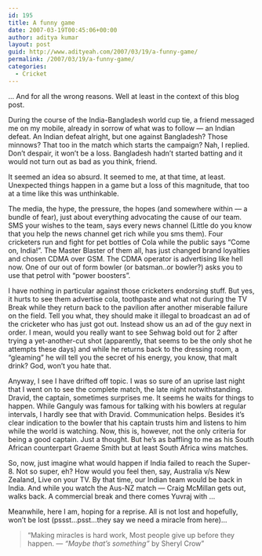 ```yaml
---
id: 195
title: A funny game
date: 2007-03-19T00:45:06+00:00
author: aditya kumar
layout: post
guid: http://www.adityeah.com/2007/03/19/a-funny-game/
permalink: /2007/03/19/a-funny-game/
categories:
  - Cricket
---
```

&#8230; And for all the wrong reasons. Well at least in the context of this blog post.  
  
During the course of the India-Bangladesh world cup tie, a friend messaged me on my mobile, already in sorrow of what was to follow &#8212; an Indian defeat. An Indian defeat alright, but one against Bangladesh? Those minnows? That too in the match which starts the campaign? Nah, I replied. Don&#8217;t despair, it won&#8217;t be a loss. Bangladesh hadn&#8217;t started batting and it would not turn out as bad as you think, friend.  
  
It seemed an idea so absurd. It seemed to me, at that time, at least. Unexpected things happen in a game but a loss of this magnitude, that too at a time like this was unthinkable.  
  
The media, the hype, the pressure, the hopes (and somewhere within &#8212; a bundle of fear), just about everything advocating the cause of our team. SMS your wishes to the team, says every news channel (Little do you know that you help the news channel get rich while you sms them). Four cricketers run and fight for pet bottles of Cola while the public says &#8220;Come on, India!&#8221;. The Master Blaster of them all, has just changed brand loyalties and chosen CDMA over GSM. The CDMA operator is advertising like hell now. One of our out of form bowler (or batsman..or bowler?) asks you to use that petrol with &#8220;power boosters&#8221;.  
  
I have nothing in particular against those cricketers endorsing stuff. But yes, it hurts to see them advertise cola, toothpaste and what not during the TV Break while they return back to the pavilion after another miserable failure on the field. Tell you what, they should make it illegal to broadcast an ad of the cricketer who has just got out. Instead show us an ad of the guy next in order. I mean, would you really want to see Sehwag bold out for 2 after trying a yet-another-cut shot (apparently, that seems to be the only shot he attempts these days) and while he returns back to the dressing room, a &#8220;gleaming&#8221; he will tell you the secret of his energy, you know, that malt drink? God, won&#8217;t you hate that.  
  
Anyway, I see I have drifted off topic. I was so sure of an uprise last night that I went on to see the complete match, the late night notwithstanding. Dravid, the captain, sometimes surprises me. It seems he waits for things to happen. While Ganguly was famous for talking with his bowlers at regular intervals, I hardly see that with Dravid. Communication helps. Besides it&#8217;s clear indication to the bowler that his captain trusts him and listens to him while the world is watching. Now, this is, however, not the only criteria for being a good captain. Just a thought. But he&#8217;s as baffling to me as his South African counterpart Graeme Smith but at least South Africa wins matches.  
  
So, now, just imagine what would happen if India failed to reach the Super-8. Not so super, eh? How would you feel then, say, Australia v/s New Zealand, Live on your TV. By that time, our Indian team would be back in India. And while you watch the Aus-NZ match &#8212; Craig McMillan gets out, walks back. A commercial break and there comes Yuvraj with &#8230;  
  
Meanwhile, here I am, hoping for a reprise. All is not lost and hopefully, won&#8217;t be lost (pssst&#8230;psst&#8230;they say we need a miracle from here)&#8230;

> &#8220;Making miracles is hard work, Most people give up before they happen. &#8212; _&#8220;Maybe that&#8217;s something&#8221;_ by Sheryl Crow&#8221;